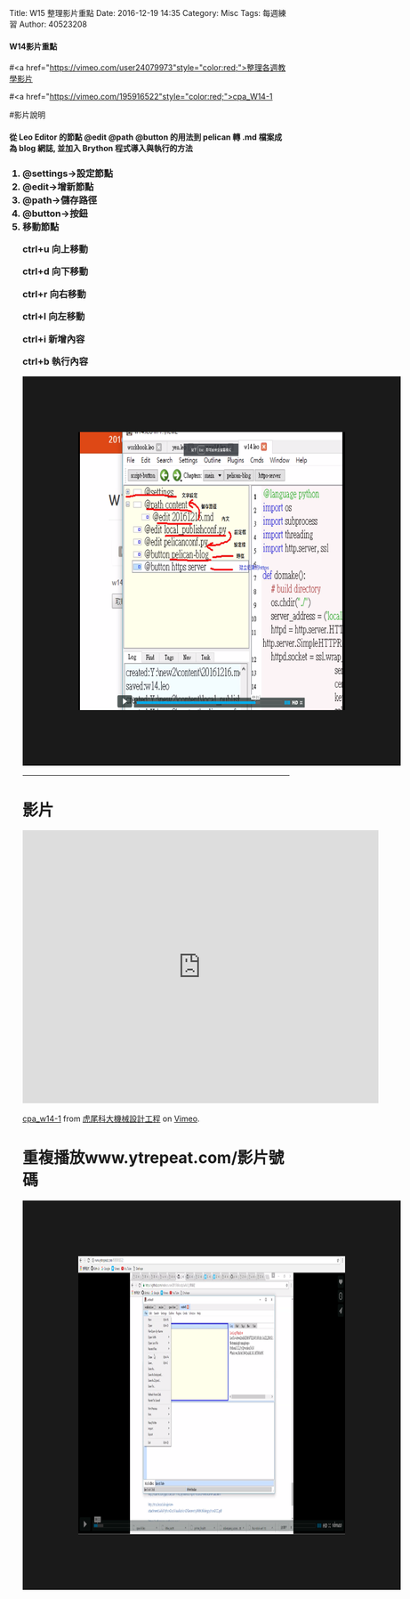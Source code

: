 Title: W15 整理影片重點
Date: 2016-12-19 14:35
Category: Misc
Tags: 每週練習
Author: 40523208

<h4>W14影片重點</h4>
<!-- PELICAN_END_SUMMARY -->

#<a href="https://vimeo.com/user24079973"style="color:red;">整理各週教學影片</a>

#<a href="https://vimeo.com/195916522"style="color:red;">cpa_W14-1</a>

#影片說明
<h4>從 Leo Editor 的節點 @edit @path @button 的用法到 pelican 轉 .md 檔案成為 blog 網誌, 並加入 Brython 程式導入與執行的方法</h4>

<OL TYPE=1>
<h3>
<LI>@settings->設定節點

<LI>@edit->增新節點  

<LI>@path->儲存路徑

<LI>@button->按鈕

<LI>移動節點<br/>

ctrl+u 向上移動<br/>

ctrl+d 向下移動<br/>

ctrl+r 向右移動<br/>

ctrl+l 向左移動<br/>

ctrl+i 新增內容<br/>

ctrl+b 執行內容<br/>

</h3>
<img src="https://github.com/cow2166/9989/blob/master/%E6%93%B72%E5%8F%96.png?raw=true" alt="W15" title="W15" border="100" width=" 1000px" height="500px"></a>


<HR color="#FFFF77" size="1" >

<h1>影片</h1>

<iframe src="https://player.vimeo.com/video/195916522" width="640" height="491" frameborder="0" webkitallowfullscreen mozallowfullscreen allowfullscreen></iframe>
<p><a href="https://vimeo.com/195916522">cpa_w14-1</a> from <a href="https://vimeo.com/user24079973">虎尾科大機械設計工程</a> on <a href="https://vimeo.com">Vimeo</a>.</p>



<h1>重複播放www.ytrepeat.com/影片號碼</h1>

<img src="https://github.com/cow2166/9989/blob/master/990%E6%93%B7%E5%8F%96.PNG?raw=true" alt="W15" title="www.ytrepeat.com/" border="100" width=" 1000px" height="500px"></a>
